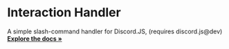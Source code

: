 # Interaction Handler

  <p align="left">
    A simple slash-command handler for Discord.JS, (requires discord.js@dev)
    <br />
    <a href="https://github.com/larkify/Interaction-Handler/"><strong>Explore the docs »</strong></a>
    <br />
    <br />
  </p>
</p>
